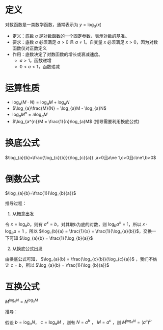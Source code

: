 # 定义

对数函数是一类数学函数，通常表示为 $y = \log_a(x)$

- 定义：底数 $a$ 是对数函数的一个固定参数，表示对数的基准。
- 要求：底数 $a$ 必须满足 $a > 0$ 且 $a \neq 1$。自变量 $x$ 必须满足 $x > 0$，因为对数函数仅对正数定义
- 作用：底数决定了对数函数的增长或衰减速度。
  - $a > 1$，函数递增
  - $0 < a < 1$，函数递减

# 运算性质

- $\log_{a}(M \cdot N) = \log_{a}M + \log_{a}N$
- $\log_{a}\frac{M}{N} = \log_{a}M - \log_{a}N$
- $\log_{a}M^{n} = n\log_{a}M$
- $\log_{a^{n}}M = \frac{1}{n}\log_{a}M$ (推导需要利用换底公式)

# 换底公式

$\log_{a}{b}=\frac{\log_{c}{b}}{\log_{c}{a}}  ,a>0且a\ne 1,c>0且c\ne1,b>0$

# 倒数公式

$\log_{a}{b}=\frac{1}{\log_{b}{a}}$

推导过程：

1. 从概念出发

令 $x=\log_{a}{b}$，则有 $a^x=b$，对其取b为底的对数，则 $\log_{b}{a^x}=1$，所以 $x \cdot \log_{b}{a} = 1$ ，所以 $\log_{b}{a} = \frac{1}{x} = \frac{1}{\log_{a}{b}}$，交换一下可知 $\log_{a}{b} = \frac{1}{\log_{b}{a}}$

2. 从换底公式出发

由换底公式可知， $\log_{a}{b} = \frac{\log_{c}{b}}{\log_{c}{a}}$ ，我们不妨让 $c = b$，所以 $\log_{a}{b} = \frac{1}{\log_{b}{a}}$

# 互换公式

$M^{\log_{a}{N}} = N^{\log_{a}{M}}$

推导：

假设 $b = \log_{a}{N}$， $c = \log_{a}{M}$ ，则有 $N = a^b$ ， $M=a^c$ ，则 $M^{\log_{a}{N}} = (a^c)^b$
